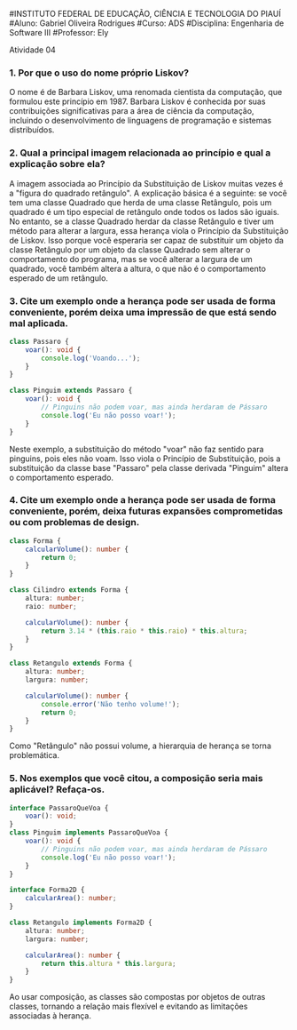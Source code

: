 #INSTITUTO FEDERAL DE EDUCAÇÃO, CIÊNCIA E TECNOLOGIA DO PIAUÍ
#Aluno: Gabriel Oliveira Rodrigues
#Curso: ADS
#Disciplina: Engenharia de Software III
#Professor: Ely

Atividade 04

### 1. Por que o uso do nome próprio Liskov?
O nome é de Barbara Liskov, uma renomada cientista da computação, que formulou este princípio em 1987. Barbara Liskov é conhecida por suas contribuições significativas para a área de ciência da computação, incluindo o desenvolvimento de linguagens de programação e sistemas distribuídos.

### 2. Qual a principal imagem relacionada ao princípio e qual a explicação sobre ela?
A imagem associada ao Princípio da Substituição de Liskov muitas vezes é a "figura do quadrado retângulo". A explicação básica é a seguinte: se você tem uma classe Quadrado que herda de uma classe Retângulo, pois um quadrado é um tipo especial de retângulo onde todos os lados são iguais. No entanto, se a classe Quadrado herdar da classe Retângulo e tiver um método para alterar a largura, essa herança viola o Princípio da Substituição de Liskov. Isso porque você esperaria ser capaz de substituir um objeto da classe Retângulo por um objeto da classe Quadrado sem alterar o comportamento do programa, mas se você alterar a largura de um quadrado, você também altera a altura, o que não é o comportamento esperado de um retângulo.

### 3. Cite um exemplo onde a herança pode ser usada de forma conveniente, porém deixa uma impressão de que está sendo mal aplicada.
```typescript
class Passaro {
    voar(): void {
        console.log('Voando...');
    }
}

class Pinguim extends Passaro {
    voar(): void {
        // Pinguins não podem voar, mas ainda herdaram de Pássaro
        console.log('Eu não posso voar!');
    }
}
```
Neste exemplo, a substituição do método "voar" não faz sentido para pinguins, pois eles não voam. Isso viola o Princípio de Substituição, pois a substituição da classe base "Passaro" pela classe derivada "Pinguim" altera o comportamento esperado.

### 4. Cite um exemplo onde a herança pode ser usada de forma conveniente, porém, deixa futuras expansões comprometidas ou com problemas de design.
```typescript
class Forma {
    calcularVolume(): number {
        return 0;
    }
}

class Cilindro extends Forma {
    altura: number;
    raio: number;

    calcularVolume(): number {
        return 3.14 * (this.raio * this.raio) * this.altura;
    }
}

class Retangulo extends Forma {
    altura: number;
    largura: number;

    calcularVolume(): number {
        console.error('Não tenho volume!');
        return 0;
    }
}
```
Como "Retângulo" não possui volume, a hierarquia de herança se torna problemática.

### 5. Nos exemplos que você citou, a composição seria mais aplicável? Refaça-os.
```typescript
interface PassaroQueVoa {
    voar(): void;
}
class Pinguim implements PassaroQueVoa {
    voar(): void {
        // Pinguins não podem voar, mas ainda herdaram de Pássaro
        console.log('Eu não posso voar!');
    }
}

interface Forma2D {
    calcularArea(): number;
}

class Retangulo implements Forma2D {
    altura: number;
    largura: number;

    calcularArea(): number {
        return this.altura * this.largura;
    }
}
```
Ao usar composição, as classes são compostas por objetos de outras classes, tornando a relação mais flexível e evitando as limitações associadas à herança.
